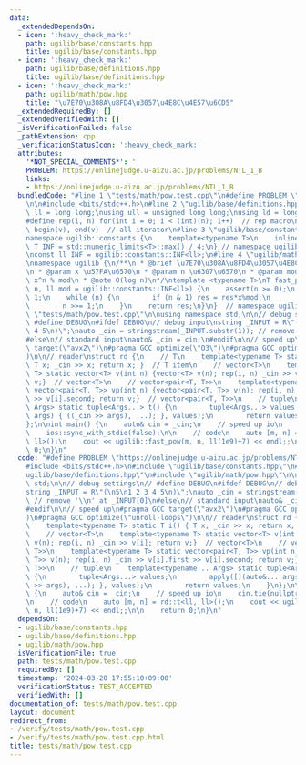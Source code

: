 ```yaml
---
data:
  _extendedDependsOn:
  - icon: ':heavy_check_mark:'
    path: ugilib/base/constants.hpp
    title: ugilib/base/constants.hpp
  - icon: ':heavy_check_mark:'
    path: ugilib/base/definitions.hpp
    title: ugilib/base/definitions.hpp
  - icon: ':heavy_check_mark:'
    path: ugilib/math/pow.hpp
    title: "\u7E70\u308A\u8FD4\u3057\u4E8C\u4E57\u6CD5"
  _extendedRequiredBy: []
  _extendedVerifiedWith: []
  _isVerificationFailed: false
  _pathExtension: cpp
  _verificationStatusIcon: ':heavy_check_mark:'
  attributes:
    '*NOT_SPECIAL_COMMENTS*': ''
    PROBLEM: https://onlinejudge.u-aizu.ac.jp/problems/NTL_1_B
    links:
    - https://onlinejudge.u-aizu.ac.jp/problems/NTL_1_B
  bundledCode: "#line 1 \"tests/math/pow.test.cpp\"\n#define PROBLEM \"https://onlinejudge.u-aizu.ac.jp/problems/NTL_1_B\"\
    \n\n#include <bits/stdc++.h>\n#line 2 \"ugilib/base/definitions.hpp\"\n\nusing\
    \ ll = long long;\nusing ull = unsigned long long;\nusing ld = long double;\n\
    #define rep(i, n) for(int i = 0; i < (int)(n); i++)  // rep macro\n#define all(v)\
    \ begin(v), end(v)  // all iterator\n#line 3 \"ugilib/base/constants.hpp\"\n\n\
    namespace ugilib::constants {\n    template<typename T>\n    inline constexpr\
    \ T INF = std::numeric_limits<T>::max() / 4;\n} // namespace ugilib::constants\n\
    \nconst ll INF = ugilib::constants::INF<ll>;\n#line 4 \"ugilib/math/pow.hpp\"\n\
    \nnamespace ugilib {\n/**\n * @brief \u7E70\u308A\u8FD4\u3057\u4E8C\u4E57\u6CD5\
    \n * @param x \u57FA\u6570\n * @param n \u6307\u6570\n * @param mod mod\n * @return\
    \ x^n % mod\n * @note O(log n)\n*/\ntemplate <typename T>\nT fast_pow(T x, ll\
    \ n, ll mod = ugilib::constants::INF<ll>) {\n    assert(n >= 0);\n    T res =\
    \ 1;\n    while (n) {\n        if (n & 1) res = res*x%mod;\n        x = x*x%mod;\n\
    \        n >>= 1;\n    }\n    return res;\n}\n}  // namespace ugilib\n#line 7\
    \ \"tests/math/pow.test.cpp\"\n\nusing namespace std;\n\n// debug settings\n//\
    \ #define DEBUG\n#ifdef DEBUG\n// debug input\nstring _INPUT = R\"(\n5\n1 2 3\
    \ 4 5\n)\";\nauto _cin = stringstream(_INPUT.substr(1)); // remove '\\n' at _INPUT[0]\n\
    #else\n// standard input\nauto& _cin = cin;\n#endif\n\n// speed up\n#pragma GCC\
    \ target(\"avx2\")\n#pragma GCC optimize(\"O3\")\n#pragma GCC optimize(\"unroll-loops\"\
    )\n\n// reader\nstruct rd {\n    // T\n    template<typename T> static T i() {\
    \ T x; _cin >> x; return x; }  // T item\n    // vector<T>\n    template<typename\
    \ T> static vector<T> v(int n) {vector<T> v(n); rep(i, n) _cin >> v[i]; return\
    \ v;}  // vector<T>\n    // vector<pair<T, T>>\n    template<typename T> static\
    \ vector<pair<T, T>> vp(int n) {vector<pair<T, T>> v(n); rep(i, n) _cin >> v[i].first\
    \ >> v[i].second; return v;}  // vector<pair<T, T>>\n    // tuple\n    template<typename...\
    \ Args> static tuple<Args...> t() {\n        tuple<Args...> values;\n        apply([](auto&...\
    \ args) { ((_cin >> args), ...); }, values);\n        return values;\n    }\n\
    };\n\nint main() {\n    auto& cin = _cin;\n    // speed up io\n    cin.tie(nullptr);\n\
    \    ios::sync_with_stdio(false);\n\n    // code\n    auto [m, n] = rd::t<ll,\
    \ ll>();\n    cout << ugilib::fast_pow(m, n, ll(1e9)+7) << endl;;\n\n    return\
    \ 0;\n}\n"
  code: "#define PROBLEM \"https://onlinejudge.u-aizu.ac.jp/problems/NTL_1_B\"\n\n\
    #include <bits/stdc++.h>\n#include \"ugilib/base/constants.hpp\"\n#include \"\
    ugilib/base/definitions.hpp\"\n#include \"ugilib/math/pow.hpp\"\n\nusing namespace\
    \ std;\n\n// debug settings\n// #define DEBUG\n#ifdef DEBUG\n// debug input\n\
    string _INPUT = R\"(\n5\n1 2 3 4 5\n)\";\nauto _cin = stringstream(_INPUT.substr(1));\
    \ // remove '\\n' at _INPUT[0]\n#else\n// standard input\nauto& _cin = cin;\n\
    #endif\n\n// speed up\n#pragma GCC target(\"avx2\")\n#pragma GCC optimize(\"O3\"\
    )\n#pragma GCC optimize(\"unroll-loops\")\n\n// reader\nstruct rd {\n    // T\n\
    \    template<typename T> static T i() { T x; _cin >> x; return x; }  // T item\n\
    \    // vector<T>\n    template<typename T> static vector<T> v(int n) {vector<T>\
    \ v(n); rep(i, n) _cin >> v[i]; return v;}  // vector<T>\n    // vector<pair<T,\
    \ T>>\n    template<typename T> static vector<pair<T, T>> vp(int n) {vector<pair<T,\
    \ T>> v(n); rep(i, n) _cin >> v[i].first >> v[i].second; return v;}  // vector<pair<T,\
    \ T>>\n    // tuple\n    template<typename... Args> static tuple<Args...> t()\
    \ {\n        tuple<Args...> values;\n        apply([](auto&... args) { ((_cin\
    \ >> args), ...); }, values);\n        return values;\n    }\n};\n\nint main()\
    \ {\n    auto& cin = _cin;\n    // speed up io\n    cin.tie(nullptr);\n    ios::sync_with_stdio(false);\n\
    \n    // code\n    auto [m, n] = rd::t<ll, ll>();\n    cout << ugilib::fast_pow(m,\
    \ n, ll(1e9)+7) << endl;;\n\n    return 0;\n}\n"
  dependsOn:
  - ugilib/base/constants.hpp
  - ugilib/base/definitions.hpp
  - ugilib/math/pow.hpp
  isVerificationFile: true
  path: tests/math/pow.test.cpp
  requiredBy: []
  timestamp: '2024-03-20 17:55:10+09:00'
  verificationStatus: TEST_ACCEPTED
  verifiedWith: []
documentation_of: tests/math/pow.test.cpp
layout: document
redirect_from:
- /verify/tests/math/pow.test.cpp
- /verify/tests/math/pow.test.cpp.html
title: tests/math/pow.test.cpp
---
```

